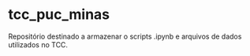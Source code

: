 # tcc_puc_minas
Repositório destinado a armazenar o scripts .ipynb e arquivos de dados utilizados no TCC.

